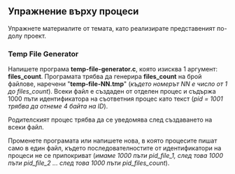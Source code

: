 ## Упражнение върху процеси
Упражнете материалите от темата, като реализирате представеният по-долу проект.

### Temp File Generator

Напишете програма **temp-file-generator.c**, която изисква 1 аргумент: **files_count**. Програмата трябва да генерира **files_count** на брой файлове, наречени "**temp-file-NN.tmp**" (_където номерът NN е число от 1 до files_count_). Всеки файл е създаден от отделен процес и съдържа 1000 пъти идентификатора на съответния процес като текст (_pid = 1001 трябва да отнеме 4 байта на ID_).

Родителският процес трябва да се уведомява след създаването на всеки файл.

Променете програмата или напишете нова, в която процесите пишат само в един файл, където последователностите от идентификатори на процеси не се припокриват (_имаме 1000 пъти pid_file_1, след това 1000 пъти pid_file_2 ... след това 1000 пъти pid_files_count_).
